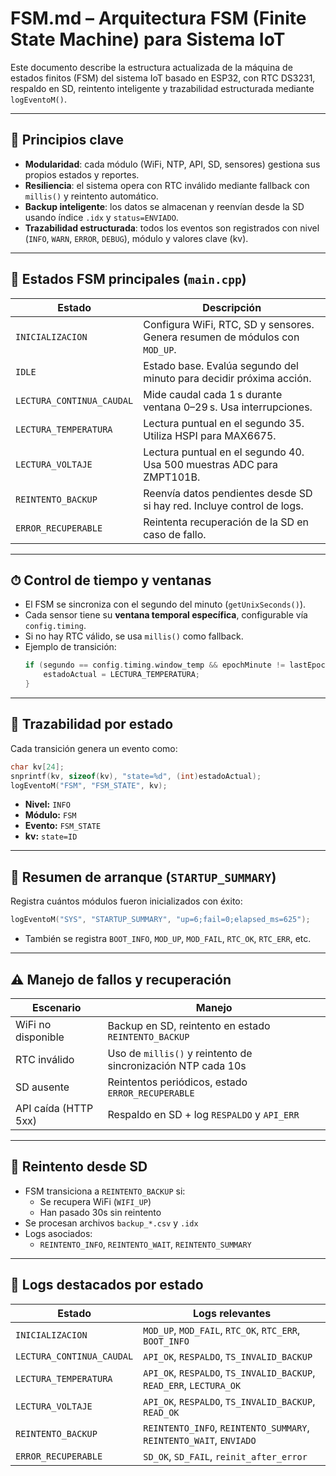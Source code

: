 # FSM.md – Arquitectura FSM (Finite State Machine) para Sistema IoT

Este documento describe la estructura actualizada de la máquina de estados finitos (FSM) del sistema IoT basado en ESP32, con RTC DS3231, respaldo en SD, reintento inteligente y trazabilidad estructurada mediante `logEventoM()`.

---

## 🧠 Principios clave

- **Modularidad**: cada módulo (WiFi, NTP, API, SD, sensores) gestiona sus propios estados y reportes.
- **Resiliencia**: el sistema opera con RTC inválido mediante fallback con `millis()` y reintento automático.
- **Backup inteligente**: los datos se almacenan y reenvían desde la SD usando índice `.idx` y `status=ENVIADO`.
- **Trazabilidad estructurada**: todos los eventos son registrados con nivel (`INFO`, `WARN`, `ERROR`, `DEBUG`), módulo y valores clave (kv).

---

## 🎯 Estados FSM principales (`main.cpp`)

| Estado                | Descripción                                                                 |
|-----------------------|------------------------------------------------------------------------------|
| `INICIALIZACION`      | Configura WiFi, RTC, SD y sensores. Genera resumen de módulos con `MOD_UP`. |
| `IDLE`                | Estado base. Evalúa segundo del minuto para decidir próxima acción.         |
| `LECTURA_CONTINUA_CAUDAL` | Mide caudal cada 1 s durante ventana 0–29 s. Usa interrupciones.      |
| `LECTURA_TEMPERATURA` | Lectura puntual en el segundo 35. Utiliza HSPI para MAX6675.                |
| `LECTURA_VOLTAJE`     | Lectura puntual en el segundo 40. Usa 500 muestras ADC para ZMPT101B.       |
| `REINTENTO_BACKUP`    | Reenvía datos pendientes desde SD si hay red. Incluye control de logs.      |
| `ERROR_RECUPERABLE`   | Reintenta recuperación de la SD en caso de fallo.                           |

---

## ⏱ Control de tiempo y ventanas

- El FSM se sincroniza con el segundo del minuto (`getUnixSeconds()`).
- Cada sensor tiene su **ventana temporal específica**, configurable vía `config.timing`.
- Si no hay RTC válido, se usa `millis()` como fallback.
- Ejemplo de transición:
  ```cpp
  if (segundo == config.timing.window_temp && epochMinute != lastEpochMinuteTemp) {
      estadoActual = LECTURA_TEMPERATURA;
  }
  ```

---

## 🧪 Trazabilidad por estado

Cada transición genera un evento como:

```cpp
char kv[24];
snprintf(kv, sizeof(kv), "state=%d", (int)estadoActual);
logEventoM("FSM", "FSM_STATE", kv);
```

- **Nivel:** `INFO`
- **Módulo:** `FSM`
- **Evento:** `FSM_STATE`
- **kv:** `state=ID`

---

## 🔁 Resumen de arranque (`STARTUP_SUMMARY`)

Registra cuántos módulos fueron inicializados con éxito:

```cpp
logEventoM("SYS", "STARTUP_SUMMARY", "up=6;fail=0;elapsed_ms=625");
```

- También se registra `BOOT_INFO`, `MOD_UP`, `MOD_FAIL`, `RTC_OK`, `RTC_ERR`, etc.

---

## ⚠️ Manejo de fallos y recuperación

| Escenario         | Manejo                                                                 |
|------------------|------------------------------------------------------------------------|
| WiFi no disponible | Backup en SD, reintento en estado `REINTENTO_BACKUP`                 |
| RTC inválido       | Uso de `millis()` y reintento de sincronización NTP cada 10s         |
| SD ausente         | Reintentos periódicos, estado `ERROR_RECUPERABLE`                    |
| API caída (HTTP 5xx)| Respaldo en SD + log `RESPALDO` y `API_ERR`                         |

---

## 🔄 Reintento desde SD

- FSM transiciona a `REINTENTO_BACKUP` si:
  - Se recupera WiFi (`WIFI_UP`)
  - Han pasado 30s sin reintento
- Se procesan archivos `backup_*.csv` y `.idx`
- Logs asociados:
  - `REINTENTO_INFO`, `REINTENTO_WAIT`, `REINTENTO_SUMMARY`

---

## 📎 Logs destacados por estado

| Estado                    | Logs relevantes                                                             |
|---------------------------|------------------------------------------------------------------------------|
| `INICIALIZACION`          | `MOD_UP`, `MOD_FAIL`, `RTC_OK`, `RTC_ERR`, `BOOT_INFO`                      |
| `LECTURA_CONTINUA_CAUDAL` | `API_OK`, `RESPALDO`, `TS_INVALID_BACKUP`                                   |
| `LECTURA_TEMPERATURA`     | `API_OK`, `RESPALDO`, `TS_INVALID_BACKUP`, `READ_ERR`, `LECTURA_OK`         |
| `LECTURA_VOLTAJE`         | `API_OK`, `RESPALDO`, `TS_INVALID_BACKUP`, `READ_OK`                        |
| `REINTENTO_BACKUP`        | `REINTENTO_INFO`, `REINTENTO_SUMMARY`, `REINTENTO_WAIT`, `ENVIADO`          |
| `ERROR_RECUPERABLE`       | `SD_OK`, `SD_FAIL`, `reinit_after_error`                                    |